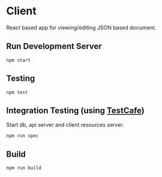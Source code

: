# Client

React based app for viewing/editing JSON based document.


## Run Development Server

    npm start

## Testing

    npm test

## Integration Testing (using [TestCafe](https://github.com/DevExpress/testcafe))

Start db, api server and client resources server.

    npm run spec

## Build

    npm run build
